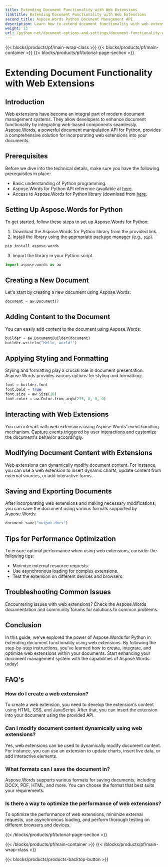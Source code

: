 ```yaml
---
title: Extending Document Functionality with Web Extensions
linktitle: Extending Document Functionality with Web Extensions
second_title: Aspose.Words Python Document Management API
description: Learn how to extend document functionality with web extensions using Aspose.Words for Python. Step-by-step guide with source code for seamless integration.
weight: 13
url: /python-net/document-options-and-settings/document-functionality-web-extensions/
---
```


{{< blocks/products/pf/main-wrap-class >}}
{{< blocks/products/pf/main-container >}}
{{< blocks/products/pf/tutorial-page-section >}}

# Extending Document Functionality with Web Extensions


## Introduction

Web extensions have become an integral part of modern document management systems. They allow developers to enhance document functionality by integrating web-based components seamlessly. Aspose.Words, a powerful document manipulation API for Python, provides a comprehensive solution for incorporating web extensions into your documents.

## Prerequisites

Before we dive into the technical details, make sure you have the following prerequisites in place:

- Basic understanding of Python programming.
- Aspose.Words for Python API reference (available at [here](https://reference.aspose.com/words/python-net/).
- Access to Aspose.Words for Python library (download from [here](https://releases.aspose.com/words/python/).

## Setting Up Aspose.Words for Python

To get started, follow these steps to set up Aspose.Words for Python:

1. Download the Aspose.Words for Python library from the provided link.
2. Install the library using the appropriate package manager (e.g., `pip`).

```python
pip install aspose-words
```

3. Import the library in your Python script.

```python
import aspose.words as aw
```

## Creating a New Document

Let's start by creating a new document using Aspose.Words:

```python
document = aw.Document()
```

## Adding Content to the Document

You can easily add content to the document using Aspose.Words:

```python
builder = aw.DocumentBuilder(document)
builder.writeln("Hello, world!")
```

## Applying Styling and Formatting

Styling and formatting play a crucial role in document presentation. Aspose.Words provides various options for styling and formatting:

```python
font = builder.font
font.bold = True
font.size = aw.Size(16)
font.color = aw.Color.from_argb(255, 0, 0, 0)
```

## Interacting with Web Extensions

You can interact with web extensions using Aspose.Words' event handling mechanism. Capture events triggered by user interactions and customize the document's behavior accordingly.

## Modifying Document Content with Extensions

Web extensions can dynamically modify document content. For instance, you can use a web extension to insert dynamic charts, update content from external sources, or add interactive forms.

## Saving and Exporting Documents

After incorporating web extensions and making necessary modifications, you can save the document using various formats supported by Aspose.Words:

```python
document.save("output.docx")
```

## Tips for Performance Optimization

To ensure optimal performance when using web extensions, consider the following tips:

- Minimize external resource requests.
- Use asynchronous loading for complex extensions.
- Test the extension on different devices and browsers.

## Troubleshooting Common Issues

Encountering issues with web extensions? Check the Aspose.Words documentation and community forums for solutions to common problems.

## Conclusion

In this guide, we've explored the power of Aspose.Words for Python in extending document functionality using web extensions. By following the step-by-step instructions, you've learned how to create, integrate, and optimize web extensions within your documents. Start enhancing your document management system with the capabilities of Aspose.Words today!

## FAQ's

### How do I create a web extension?

To create a web extension, you need to develop the extension's content using HTML, CSS, and JavaScript. After that, you can insert the extension into your document using the provided API.

### Can I modify document content dynamically using web extensions?

Yes, web extensions can be used to dynamically modify document content. For instance, you can use an extension to update charts, insert live data, or add interactive elements.

### What formats can I save the document in?

Aspose.Words supports various formats for saving documents, including DOCX, PDF, HTML, and more. You can choose the format that best suits your requirements.

### Is there a way to optimize the performance of web extensions?

To optimize the performance of web extensions, minimize external requests, use asynchronous loading, and perform thorough testing on different browsers and devices.

{{< /blocks/products/pf/tutorial-page-section >}}

{{< /blocks/products/pf/main-container >}}
{{< /blocks/products/pf/main-wrap-class >}}

{{< blocks/products/products-backtop-button >}}
